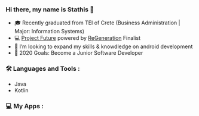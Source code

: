 ### Hi there, my name is Stathis 👋

- 🎓 Recently graduated from TEI of Crete (Business Administration | Major: Information Systems)
- 💻 [Project Future](projectfuture.gr) powered by [ReGeneration](https://www.regeneration.gr/) Finalist
- 👯 I’m looking to expand my skills & knowdledge on android development
- 🥅 2020 Goals: Become a Junior Software Developer 

### 🛠 Languages and Tools :

- Java
- Kotlin

### 💻 My Apps :

